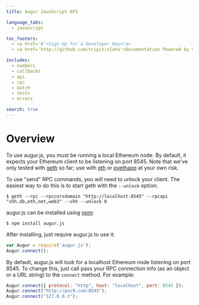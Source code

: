 ```yaml
---
title: Augur JavaScript API

language_tabs:
  - javascript

toc_footers:
  - <a href='#'>Sign Up for a Developer Key</a>
  - <a href='http://github.com/tripit/slate'>Documentation Powered by Slate</a>

includes:
  - numbers
  - callbacks
  - api
  - rpc
  - batch
  - tests
  - errors

search: true
---
```

Overview
========

To use augur.js, you must be running a local Ethereum node.  By default, it expects your Ethereum client to be listening on port 8545.  Note that we've only tested with [geth](https://github.com/ethereum/go-ethereum) so far; use with [eth](https://github.com/ethereum/cpp-ethereum) or [pyethapp](https://github.com/ethereum/pyethapp) at your own risk.

To use "send" RPC commands, you will need to unlock your client.  The easiest way to do this is to start geth with the `--unlock` option:

    $ geth --rpc --rpccorsdomain "http://localhost:8545" --rpcapi "shh,db,eth,net,web3" --shh --unlock 0

augur.js can be installed using [npm](https://www.npmjs.com/):

    $ npm install augur.js

After installing, just require augur.js to use it:

```javascript
var Augur = require('augur.js');
Augur.connect();
```

By default, augur.js will look for a localhost Ethereum node listening on port 8545.  To change this, just call pass your RPC connection info (as an object or a URL string) to the `connect` method.  For example:

```javascript
Augur.connect({ protocol: "http", host: "localhost", port: 8545 });
Augur.connect("http://poc9.com:8545");
Augur.connect("127.0.0.1");
```
